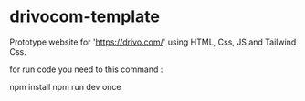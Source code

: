 # drivocom-template

Prototype website for 'https://drivo.com/' using HTML, Css, JS and Tailwind Css.

for run code you need to this command :

npm install
npm run dev once 
